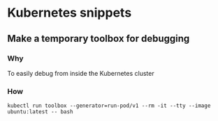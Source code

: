 # Kubernetes snippets

## Make a temporary toolbox for debugging

### Why

To easily debug from inside the Kubernetes cluster

### How

```
kubectl run toolbox --generator=run-pod/v1 --rm -it --tty --image ubuntu:latest -- bash
```
